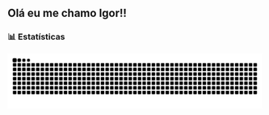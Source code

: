## Olá eu me chamo Igor!!

### 📊 Estatísticas



<picture align="center">
  <source media="(prefers-color-scheme: dark)" srcset="https://raw.githubusercontent.com/igorRooberto/igorRooberto/output/github-contribution-grid-snake-dark.svg">
  <source media="(prefers-color-scheme: light)" srcset="https://raw.githubusercontent.com/igorRooberto/igorRooberto/output/github-contribution-grid-snake-dark.svg">
  <img align="center" alt="github contribution grid snake animation" src="https://raw.githubusercontent.com/igorRooberto/igorRooberto/output/github-contribution-grid-snake.svg">
</picture>

